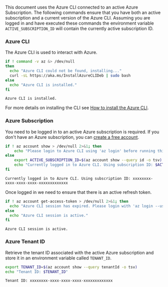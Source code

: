 This document uses the Azure CLI connected to an active Azure Subscription. The following commands ensure that you have both an active subscription and a current version of the Azure CLI. Assuming you are logged in and have executed these commands the environment variable `ACTIVE_SUBSCRIPTION_ID` will contain the currently active subscription ID.

### Azure CLI

The Azure CLI is used to interact with Azure.

```bash
if ! command -v az &> /dev/null
then
  echo "Azure CLI could not be found, installing..."
  curl -sL https://aka.ms/InstallAzureCLIDeb | sudo bash
else
  echo "Azure CLI is installed."
fi
```

<!-- expected_similarity=".*installed" -->
```text
Azure CLI is installed.
```
For more details on installing the CLI see [How to install the Azure CLI](/cli/azure/install-azure-cli).


### Azure Subscription

You need to be logged in to an active Azure subscription is required. If you don't have an Azure subscription, you can [create a free account](https://azure.microsoft.com/free/).


```bash
if ! az account show > /dev/null 2>&1; then
    echo "Please login to Azure CLI using 'az login' before running this script."
else
    export ACTIVE_SUBSCRIPTION_ID=$(az account show --query id -o tsv)
    echo "Currently logged in to Azure CLI. Using subscription ID: $ACTIVE_SUBSCRIPTION_ID."
fi
```

<!-- expected_similarity=0.8 -->
```text
Currently logged in to Azure CLI. Using subscription ID: xxxxxxxx-xxxx-xxxx-xxxx-xxxxxxxxxxxxx
```

Once logged in we need to ensure that there is an active refresh token.

```bash
if ! az account get-access-token > /dev/null 2>&1; then
  echo "Azure CLI session has expired. Please login with 'az login --use-device-code' and try again."
else
  echo "Azure CLI session is active."
fi
```

<!-- expected_similarity=0.8 -->
```text
Azure CLI session is active.
```

### Azure Tenant ID

Retrieve the tenant ID associated with the active Azure subscription and store it in an environment variable called `TENANT_ID`.

```bash
export TENANT_ID=$(az account show --query tenantId -o tsv)
echo "Tenant ID: $TENANT_ID"
```

<!-- expected_similarity=0.4 -->
```text
Tenant ID: xxxxxxxx-xxxx-xxxx-xxxx-xxxxxxxxxxxxx
```